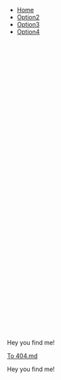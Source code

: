 <link rel="stylesheet" type="text/css" href="style/style1.css">
<script src="https://kit.fontawesome.com/f46a3c561e.js" crossorigin="anonymous"></script>

<nav class="sticky">
   <ul class="menubar">
      <li class="menubar active"><a href="https://mananoy.github.io"><i class="fas fa-home"></i> Home</a></li>
      <li class="menubar"><a href="https://mananoy.github.io/pages/404"><i class="fas fa-house-user"></i> Option2</a></li>
      <li class="menubar"><a href="https://mananoy.github.io/pages/404"><i class="fas fa-archive"></i> Option3</a></li>
      <li class="menubar"><a href="https://mananoy.github.io/pages/404"><i class="fas fa-address-card"></i> Option4</a></li>
   </ul>
</nav>

<br/>
<br/>
<br/>
<br/>
<br/>
<br/>
<br/>
<br/>
<br/>
<br/>
<br/>
<br/>
<br/>
<br/>
<br/>
<br/>
<br/>
<br/>
<br/>
<br/>
<br/>
<br/>
<br/>
<br/>
<br/>
<br/>
<br/>
<br/>
<br/>
<br/>
<br/>
<br/>
<br/>
<br/>
<br/>
<br/>
<br/>
<br/>
<br/>
<br/>

<p title="Oh~ You even hover on me~~"> Hey you find me! </p>

[To 404.md](https://mananoy.github.io/pages/404)

<p title="Oh~ You even hover on me~~"> Hey you find me! </p>


